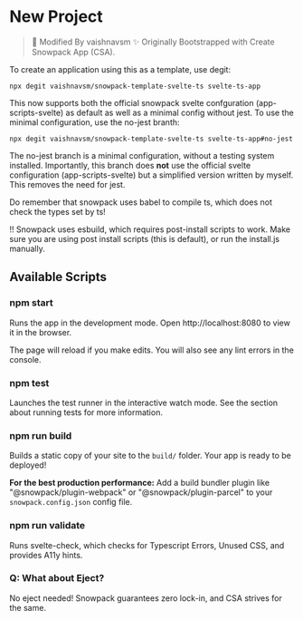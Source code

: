# New Project

> 💞 Modified By vaishnavsm
> ✨ Originally Bootstrapped with Create Snowpack App (CSA).

To create an application using this as a template, use degit:
```
npx degit vaishnavsm/snowpack-template-svelte-ts svelte-ts-app
```

This now supports both the official snowpack svelte confguration (app-scripts-svelte) as default as well as a minimal config without jest.
To use the minimal configuration, use the no-jest branth:
```
npx degit vaishnavsm/snowpack-template-svelte-ts svelte-ts-app#no-jest
```

The no-jest branch is a minimal configuration, without a testing system installed.
Importantly, this branch does **not** use the official svelte configuration (app-scripts-svelte) but a simplified version written by myself. This removes the need for jest.

Do remember that snowpack uses babel to compile ts, which does not check the types set by ts!

!! Snowpack uses esbuild, which requires post-install scripts to work.
Make sure you are using post install scripts (this is default), or run the install.js manually.

## Available Scripts

### npm start

Runs the app in the development mode.
Open http://localhost:8080 to view it in the browser.

The page will reload if you make edits.
You will also see any lint errors in the console.

### npm test

Launches the test runner in the interactive watch mode.
See the section about running tests for more information.

### npm run build

Builds a static copy of your site to the `build/` folder.
Your app is ready to be deployed!

**For the best production performance:** Add a build bundler plugin like "@snowpack/plugin-webpack" or "@snowpack/plugin-parcel" to your `snowpack.config.json` config file.

### npm run validate

Runs svelte-check, which checks for Typescript Errors, Unused CSS, and provides A11y hints.

### Q: What about Eject?

No eject needed! Snowpack guarantees zero lock-in, and CSA strives for the same.
